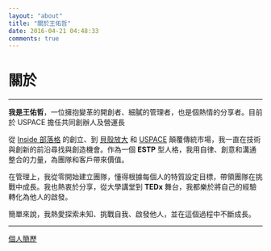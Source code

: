 ```yaml
---
layout: "about"
title: "關於王佑哲"
date: 2016-04-21 04:48:33
comments: true
---
```


# 關於

---

**我是王佑哲**，一位擁抱變革的開創者、細膩的管理者，也是個熱情的分享者。目前於 USPACE 擔任共同創辦人及營運長

從 <a href="https://www.inside.com.tw" target="_blank">Inside 部落格</a> 的創立、到 <a href="https://backer-founder.com" target="_blank">貝殼放大</a> 和 <a href="https://uspace.city" target="_blank">USPACE</a> 顛覆傳統市場，我一直在技術與創新的前沿尋找與創造機會。作為一個 **ESTP** 型人格，我用自律、創意和溝通整合的力量，為團隊和客戶帶來價值。

在管理上，我從零開始建立團隊，懂得根據每個人的特質設定目標，帶領團隊在挑戰中成長。我也熱衷於分享，從大學講堂到 **TEDx** 舞台，我都樂於將自己的經驗轉化為他人的啟發。

簡單來說，我熱愛探索未知、挑戰自我、啟發他人，並在這個過程中不斷成長。

---

[個人簡歷](/about/resume)
